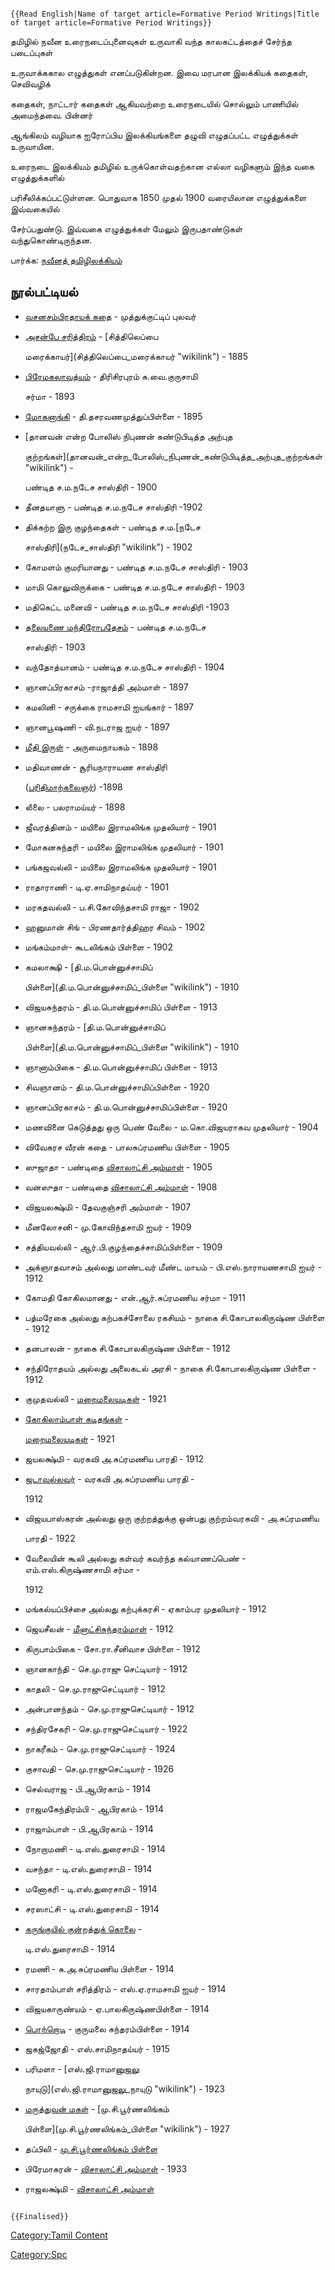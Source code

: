 ```{=mediawiki}
{{Read English|Name of target article=Formative Period Writings|Title of target article=Formative Period Writings}}
```
தமிழில் நவீன உரைநடைப்புனைவுகள் உருவாகி வந்த காலகட்டத்தைச் சேர்ந்த படைப்புகள்
உருவாக்ககால எழுத்துகள் எனப்படுகின்றன. இவை மரபான இலக்கியக் கதைகள், செவிவழிக்
கதைகள், நாட்டார் கதைகள் ஆகியவற்றை உரைநடையில் சொல்லும் பாணியில் அமைந்தவை. பின்னர்
ஆங்கிலம் வழியாக ஐரோப்பிய இலக்கியங்களை தழுவி எழுதப்பட்ட எழுத்துக்கள் உருவாயின.
உரைநடை இலக்கியம் தமிழில் உருக்கொள்வதற்கான எல்லா வழிகளும் இந்த வகை எழுத்துக்களில்
பரிசீலிக்கப்பட்டுள்ளன. பொதுவாக 1850 முதல் 1900 வரையிலான எழுத்துக்களை இவ்வகையில்
சேர்ப்பதுண்டு. இவ்வகை எழுத்துக்கள் மேலும் இருபதாண்டுகள் வந்துகொண்டிருந்தன.

பார்க்க: [நவீனத் தமிழிலக்கியம்](நவீனத்_தமிழிலக்கியம் "wikilink")

## நூல்பட்டியல்

-   [வசனசம்பிரதாயக் கதை](வசனசம்பிரதாயக்_கதை "wikilink") - முத்துக்குட்டிப் புலவர்
-   [அசன்பே சரித்திரம்](அசன்பே_சரித்திரம் "wikilink") - [சித்திலெப்பை
    மரைக்காயர்](சித்திலெப்பை_மரைக்காயர் "wikilink") - 1885
-   [பிரேமகலாவத்யம்](பிரேமகலாவத்யம் "wikilink") - திரிசிரபுரம் சு.வை.குருசாமி
    சர்மா - 1893
-   [மோகனாங்கி](மோகனாங்கி "wikilink") - தி.தசரவணமுத்துப்பிள்ளை - 1895
-   [தானவன் என்ற போலிஸ் நிபுணன் கண்டுபிடித்த அற்புத
    குற்றங்கள்](தானவன்_என்ற_போலிஸ்_நிபுணன்_கண்டுபிடித்த_அற்புத_குற்றங்கள் "wikilink") -
    பண்டித ச.ம.நடேச சாஸ்திரி - 1900
-   தீனதயாளு - பண்டித ச.ம.நடேச சாஸ்திரி -1902
-   திக்கற்ற இரு குழந்தைகள் - பண்டித ச.ம.[நடேச
    சாஸ்திரி](நடேச_சாஸ்திரி "wikilink") - 1902
-   கோமளம் குமரியானது - பண்டித ச.ம.நடேச சாஸ்திரி - 1903
-   மாமி கொலுவிருக்கை - பண்டித ச.ம.நடேச சாஸ்திரி - 1903
-   மதிகெட்ட மனைவி - பண்டித ச.ம.நடேச சாஸ்திரி -1903
-   [தலையணை மந்திரோபதேசம்](தலையணை_மந்திரோபதேசம் "wikilink") - பண்டித ச.ம.நடேச
    சாஸ்திரி - 1903
-   வந்தோத்யானம் - பண்டித ச.ம.நடேச சாஸ்திரி - 1904
-   ஞானப்பிரகாசம் -ராஜாத்தி அம்மாள் - 1897
-   கமலினி - சருக்கை ராமசாமி ஐயங்கார் - 1897
-   ஞானபூஷணி - வி.நடராஜ ஐயர் - 1897
-   [மீதி இருள்](மீதி_இருள் "wikilink") - அருமைநாயகம் - 1898
-   மதிவாணன் - சூரியநாராயண சாஸ்திரி
    ([பரிதிமாற்கலைஞர்](பரிதிமாற்கலைஞர் "wikilink")) -1898
-   லீலை - பலராமய்யர் - 1898
-   ஜீவரத்தினம் - மயிலை இராமலிங்க முதலியார் - 1901
-   மோகனசுந்தரி - மயிலை இராமலிங்க முதலியார் - 1901
-   பங்கஜவல்லி - மயிலை இராமலிங்க முதலியார் - 1901
-   ராதாராணி - டி.ஏ.சாமிநாதய்யர் - 1901
-   மரகதவல்லி - ப.சி.கோவிந்தசாமி ராஜா - 1902
-   ஹனுமான் சிங் - பிரணதார்த்திஹர சிவம் - 1902
-   மங்கம்மாள்- கூடலிங்கம் பிள்ளை - 1902
-   கமலாக்ஷி - [தி.ம.பொன்னுச்சாமிப்
    பிள்ளை](தி.ம.பொன்னுச்சாமிப்_பிள்ளை "wikilink") - 1910
-   விஜயசுந்தரம் - தி.ம.பொன்னுச்சாமிப் பிள்ளை - 1913
-   ஞானசுந்தரம் - [தி.ம.பொன்னுச்சாமிப்
    பிள்ளை](தி.ம.பொன்னுச்சாமிப்_பிள்ளை "wikilink") - 1910
-   ஞானாம்பிகை - தி.ம.பொன்னுச்சாமிப் பிள்ளை - 1913
-   சிவஞானம் - தி.ம.பொன்னுச்சாமிப்பிள்ளை - 1920
-   ஞானப்பிரகாசம் - தி.ம.பொன்னுச்சாமிப்பிள்ளை - 1920
-   மணவினை கெடுத்தது ஒரு பெண் வேலை - ம.கொ.விஜயராகவ முதலியார் - 1904
-   விவேகரச வீரன் கதை - பாலசுப்ரமணிய பிள்ளை - 1905
-   ஸுஜாதா - பண்டிதை [விசாலாட்சி அம்மாள்](விசாலாட்சி_அம்மாள் "wikilink") - 1905
-   வனஸுதா - பண்டிதை [விசாலாட்சி அம்மாள்](விசாலாட்சி_அம்மாள் "wikilink") - 1908
-   விஜயலக்ஷ்மி - தேவகுஞ்சரி அம்மாள் - 1907
-   மீனலோசனி - மு.கோவிந்தசாமி ஐயர் - 1909
-   சத்தியவல்லி - ஆர்.பி.குழந்தைச்சாமிப்பிள்ளை - 1909
-   அக்ஞாதவாசம் அல்லது மாண்டவர் மீண்ட மாயம் - பி.எஸ்.நாராயணசாமி ஐயர் - 1912
-   கோமதி கோகிலமானது - என்.ஆர்.சுப்ரமணிய சர்மா - 1911
-   பத்மரேகை அல்லது கற்பகச்சோலை ரகசியம் - நாகை சி.கோபாலகிருஷ்ண பிள்ளை - 1912
-   தனபாலன் - நாகை சி.கோபாலகிருஷ்ண பிள்ளை - 1912
-   சந்திரோதயம் அல்லது அலைகடல் அரசி - நாகை சி.கோபாலகிருஷ்ண பிள்ளை - 1912
-   குமுதவல்லி - [மறைமலையடிகள்](மறைமலையடிகள் "wikilink") - 1921
-   [கோகிலாம்பாள் கடிதங்கள்](கோகிலாம்பாள்_கடிதங்கள் "wikilink") -
    [மறைமலையடிகள்](மறைமலையடிகள் "wikilink") - 1921
-   ஜயலக்ஷ்மி - வரகவி அ.சுப்ரமணிய பாரதி - 1912
-   [ஜடாவல்லவர்](ஜடாவல்லவர்(நாவல்) "wikilink") - வரகவி அ.சுப்ரமணிய பாரதி -
    1912
-   விஜயபாஸ்கரன் அல்லது ஒரு குற்றத்துக்கு ஒன்பது குற்றம்வரகவி - அ.சுப்ரமணிய
    பாரதி - 1922
-   வேலையின் கூலி அல்லது கள்வர் கவர்ந்த கல்யாணப்பெண் - எம்.எஸ்.கிருஷ்ணசாமி சர்மா -
    1912
-   மங்கல்யப்பிச்சை அல்லது கற்புக்கரசி - ஏகாம்பர முதலியார் - 1912
-   ஜெயசீலன் - [மீனாட்சிசுந்தரம்மாள்](மீனாட்சிசுந்தரம்மாள் "wikilink") - 1912
-   கிருபாம்பிகை - சோ.ரா.சீனிவாச பிள்ளை - 1912
-   ஞானகாந்தி - செ.மு.ராஜு செட்டியார் - 1912
-   காதலி - செ.மு.ராஜுசெட்டியார் - 1912
-   அன்பானந்தம் - செ.மு.ராஜுசெட்டியார் - 1912
-   சந்திரசேகரி - செ.மு.ராஜுசெட்டியார் - 1922
-   நாகரீகம் - செ.மு.ராஜுசெட்டியார் - 1924
-   குசாவதி - செ.மு.ராஜுசெட்டியார் - 1926
-   செல்வராஜ - பி.ஆபிரகாம் - 1914
-   ராஜமகேந்திரம்பி - ஆபிரகாம் - 1914
-   ராஜாம்பாள் - பி.ஆபிரகாம் - 1914
-   நோறாமணி - டி.எஸ்.துரைசாமி - 1914
-   வசந்தா - டி.எஸ்.துரைசாமி - 1914
-   மனோகரி - டி.எஸ்.துரைசாமி - 1914
-   சரஸாட்சி - டி.எஸ்.துரைசாமி - 1914
-   [கருங்குயில் குன்றத்துக் கொலை](கருங்குயில்_குன்றத்துக்_கொலை "wikilink") -
    டி.எஸ்.துரைசாமி - 1914
-   ரமணி - சு.அ.சுப்ரமணிய பிள்ளை - 1914
-   சாரதாம்பாள் சரித்திரம் - எஸ்.ஏ.ராமசாமி ஐயர் - 1914
-   விஜயகாருண்யம் - ஏ.பாலகிருஷ்ணபிள்ளை - 1914
-   [பொற்றொடி](பொற்றொடி_(நாவல்) "wikilink") - குருமலை சுந்தரம்பிள்ளை - 1914
-   ஜகஜ்ஜோதி - எஸ்.சாமிநாதய்யர் - 1915
-   பரிமளா - [எஸ்.ஜி.ராமானுஜலு
    நாயுடு](எஸ்.ஜி.ராமானுஜலு_நாயுடு "wikilink") - 1923
-   [மருத்துவன் மகள்](மருத்துவன்_மகள் "wikilink") - [மு.சி.பூர்ணலிங்கம்
    பிள்ளை](மு.சி.பூர்ணலிங்கம்_பிள்ளை "wikilink") - 1927
-   தப்பிலி - [மு.சி.பூர்ணலிங்கம் பிள்ளை](மு.சி.பூர்ணலிங்கம்_பிள்ளை "wikilink")
-   பிரேமாகரன் - [விசாலாட்சி அம்மாள்](விசாலாட்சி_அம்மாள் "wikilink") - 1933
-   ராஜலக்ஷ்மி - [விசாலாட்சி அம்மாள்](விசாலாட்சி_அம்மாள் "wikilink")

```{=mediawiki}
{{Finalised}}
```
[Category:Tamil Content](Category:Tamil_Content "wikilink")
[Category:Spc](Category:Spc "wikilink")
